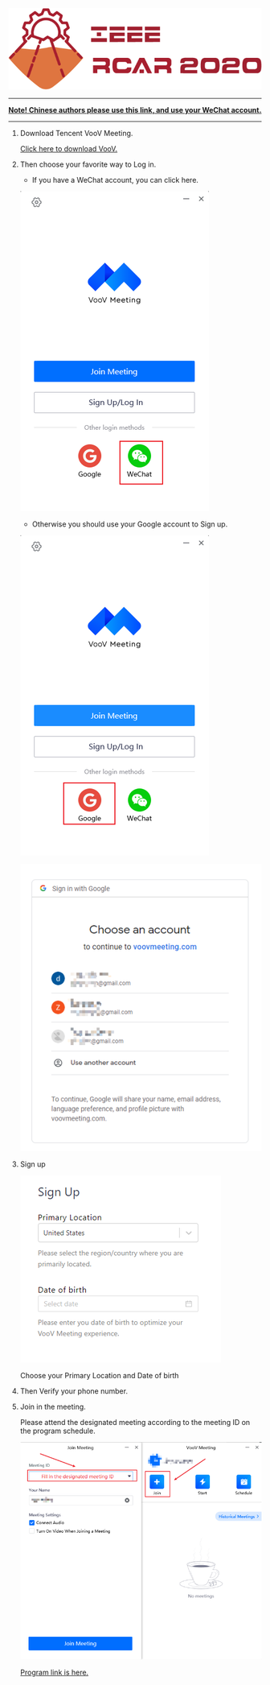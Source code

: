 ![logo](logo.png)

------

[**Note! Chinese authors please use this link, and use your WeChat account.**](https://meeting.tencent.com/download-center.html?from=1001)

-----


1. Download Tencent VooV Meeting.

    [Click here to download VooV.](https://www.voovmeeting.com/download-win.html?from=1002&fromSource=1)

2. Then choose your favorite way to Log in.

    - If you have a WeChat account, you can click here.

    ![1](./1.png)

    - Otherwise you should use your Google account to Sign up.

    ![2](./2.png)

    ![3](./3.png)

3. Sign up

    ![4](./4.png)

    Choose your Primary Location and Date of birth

4. Then Verify your phone number.

5. Join in the meeting.

    Please attend the designated meeting according to the meeting ID on the program schedule.

    ![5](./5.png)

    [Program link is here.](https://www.ieee-rcar.com/#/Program)